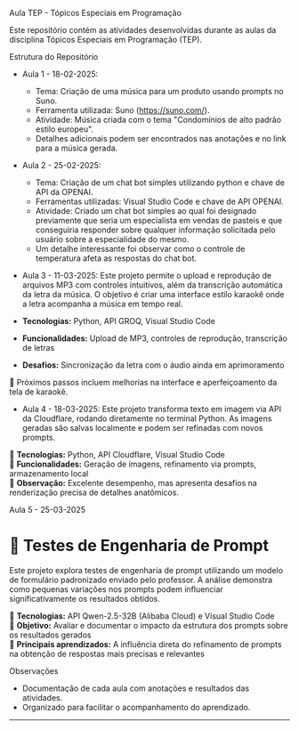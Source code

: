 Aula TEP - Tópicos Especiais em Programação

Este repositório contém as atividades desenvolvidas durante as aulas da disciplina Tópicos Especiais em Programação (TEP).

Estrutura do Repositório

- Aula 1 - 18-02-2025:
  - Tema: Criação de uma música para um produto usando prompts no Suno.
  - Ferramenta utilizada: Suno (https://suno.com/).
  - Atividade: Música criada com o tema "Condomínios de alto padrão estilo europeu".
  - Detalhes adicionais podem ser encontrados nas anotações e no link para a música gerada.

- Aula 2 - 25-02-2025:
  - Tema: Criação de um chat bot simples utilizando python e chave de API da OPENAI.
  - Ferramentas utilizadas: Visual Studio Code e chave de API OPENAI.
  - Atividade: Criado um chat bot simples ao qual foi designado previamente que seria um especialista em vendas de pasteis e que conseguiria responder sobre qualquer informação solicitada pelo usuário sobre a especialidade do mesmo.
  - Um detalhe interessante foi observar como o controle de temperatura afeta as respostas do chat bot.

- Aula 3 - 11-03-2025:
Este projeto permite o upload e reprodução de arquivos MP3 com controles intuitivos, além da transcrição automática da letra da música. O objetivo é criar uma interface estilo karaokê onde a letra acompanha a música em tempo real.

- **Tecnologias:** Python, API GROQ, Visual Studio Code  
- **Funcionalidades:** Upload de MP3, controles de reprodução, transcrição de letras  
- **Desafios:** Sincronização da letra com o áudio ainda em aprimoramento  

📌 Próximos passos incluem melhorias na interface e aperfeiçoamento da tela de karaokê.  

- Aula 4 - 18-03-2025:
Este projeto transforma texto em imagem via API da Cloudflare, rodando diretamente no terminal Python. As imagens geradas são salvas localmente e podem ser refinadas com novos prompts.

🔹 **Tecnologias:** Python, API Cloudflare, Visual Studio Code  
🔹 **Funcionalidades:** Geração de imagens, refinamento via prompts, armazenamento local  
🔹 **Observação:** Excelente desempenho, mas apresenta desafios na renderização precisa de detalhes anatômicos.

Aula 5 - 25-03-2025

# 📝 Testes de Engenharia de Prompt  

Este projeto explora testes de engenharia de prompt utilizando um modelo de formulário padronizado enviado pelo professor. A análise demonstra como pequenas variações nos prompts podem influenciar significativamente os resultados obtidos.

🔹 **Tecnologias:** API Qwen-2.5-32B (Alibaba Cloud) e Visual Studio Code  
🔹 **Objetivo:** Avaliar e documentar o impacto da estrutura dos prompts sobre os resultados gerados  
🔹 **Principais aprendizados:** A influência direta do refinamento de prompts na obtenção de respostas mais precisas e relevantes  

Observações
- Documentação de cada aula com anotações e resultados das atividades.
- Organizado para facilitar o acompanhamento do aprendizado.

---
